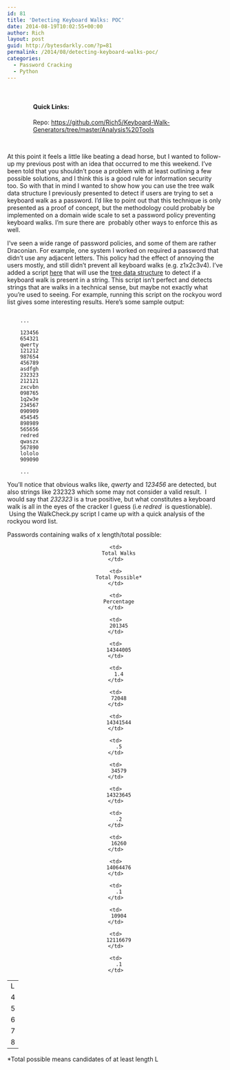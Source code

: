 ```yaml
---
id: 81
title: 'Detecting Keyboard Walks: POC'
date: 2014-08-19T10:02:55+00:00
author: Rich
layout: post
guid: http://bytesdarkly.com/?p=81
permalink: /2014/08/detecting-keyboard-walks-poc/
categories:
  - Password Cracking
  - Python
---
```

&nbsp;

<h4 style="padding-left: 60px;">
  Quick Links:
</h4>

<p style="padding-left: 60px;">
  Repo: <a href="https://github.com/Rich5/Keyboard-Walk-Generators/tree/master/Analysis%20Tools">https://github.com/Rich5/Keyboard-Walk-Generators/tree/master/Analysis%20Tools</a>
</p>

&nbsp;

At this point it feels a little like beating a dead horse, but I wanted to follow-up my previous post with an idea that occurred to me this weekend. I&#8217;ve been told that you shouldn&#8217;t pose a problem with at least outlining a few possible solutions, and I think this is a good rule for information security too. So with that in mind I wanted to show how you can use the tree walk data structure I previously presented to detect if users are trying to set a keyboard walk as a password. I&#8217;d like to point out that this technique is only presented as a proof of concept, but the methodology could probably be implemented on a domain wide scale to set a password policy preventing keyboard walks. I&#8217;m sure there are  probably other ways to enforce this as well.

I&#8217;ve seen a wide range of password policies, and some of them are rather Draconian. For example, one system I worked on required a password that didn&#8217;t use any adjacent letters. This policy had the effect of annoying the users mostly, and still didn&#8217;t prevent all keyboard walks (e.g. z1x2c3v4). I&#8217;ve added a script [here](https://github.com/Rich5/Keyboard-Walk-Generators/tree/master/Analysis%20Tools) that will use the [tree data structure](https://github.com/Rich5/Keyboard-Walk-Generators/blob/master/Method%201%20-%20Tree%20Walks/qwerty_graph.txt) to detect if a keyboard walk is present in a string. This script isn&#8217;t perfect and detects strings that are walks in a technical sense, but maybe not exactly what you&#8217;re used to seeing. For example, running this script on the rockyou word list gives some interesting results. Here&#8217;s some sample output:

<pre style="padding-left: 30px;"><code>
...

123456
654321
qwerty
121212
987654
456789
asdfgh
232323
212121
zxcvbn
098765
1q2w3e
234567
090909
454545
898989
565656
redred
qwaszx
567890
lololo
909090

...
</code></pre>

You&#8217;ll notice that obvious walks like, _qwerty_ and _123456_ are detected, but also strings like 232323 which some may not consider a valid result.  I would say that _232323_ is a true positive, but what constitutes a keyboard walk is all in the eyes of the cracker I guess (i.e _redred_  is questionable).  Using the WalkCheck.py script I came up with a quick analysis of the rockyou word list.

Passwords containing walks of x length/total possible:

<center>
<table>
  <tr>
    <td>
      L
    </td>
    
    <td>
      Total Walks
    </td>
    
    <td>
      Total Possible*
    </td>
    
    <td>
      Percentage
    </td>
  </tr>
  
  <tr>
    <td>
      4
    </td>
    
    <td>
      201345
    </td>
    
    <td>
      14344005
    </td>
    
    <td>
      1.4
    </td>
  </tr>
  
  <tr>
    <td>
      5
    </td>
    
    <td>
      72048
    </td>
    
    <td>
      14341544
    </td>
    
    <td>
      .5
    </td>
  </tr>
  
  <tr>
    <td>
      6
    </td>
    
    <td>
      34579
    </td>
    
    <td>
      14323645
    </td>
    
    <td>
      .2
    </td>
  </tr>
  
  <tr>
    <td>
      7
    </td>
    
    <td>
      16260
    </td>
    
    <td>
      14064476
    </td>
    
    <td>
      .1
    </td>
  </tr>
  
  <tr>
    <td>
      8
    </td>
    
    <td>
      10904
    </td>
    
    <td>
      12116679
    </td>
    
    <td>
      .1
    </td>
  </tr>
</table>
</center>
*Total possible means candidates of at least length L

&nbsp;

&nbsp;
